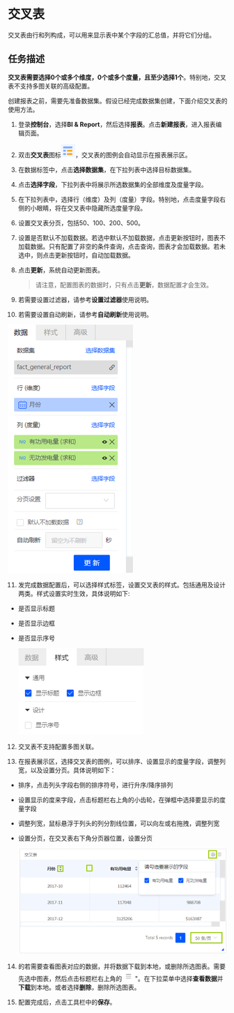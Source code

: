 # 交叉表

交叉表由行和列构成，可以用来显示表中某个字段的汇总值，并将它们分组。

## 任务描述

**交叉表需要选择0个或多个维度，0个或多个度量，且至少选择1个**。特别地，交叉表不支持多图关联的高级配置。

创建报表之前，需要先准备数据集。假设已经完成数据集创建，下面介绍交叉表的使用方法。

1. 登录**控制台**，选择**BI & Report**，然后选择**报表**。点击**新建报表**，进入报表编辑页面。

2. 双击**交叉表**图标![crosstable_icon](../media/crosstable_icon.png)，交叉表的图例会自动显示在报表展示区。

3. 在数据标签中，点击**选择数据集**，在下拉列表中选择目标数据集。

4. 点击**选择字段**，下拉列表中将展示所选数据集的全部维度及度量字段。

5. 在下拉列表中，选择行（维度）及列（度量）字段。特别地，点击度量字段右侧的小眼睛，将在交叉表中隐藏所选度量字段。

6. 设置交叉表分页，包括50、100、200、500。

7. 设置是否默认不加载数据。若选中默认不加载数据，点击更新按钮时，图表不加载数据。只有配置了非空的条件查询，点击查询，图表才会加载数据。若未选中，则点击更新按钮时，自动加载数据。

8. 点击**更新**，系统自动更新图表。

   > 请注意，配置图表的数据时，只有点击**更新**，数据配置才会生效。

9. 若需要设置过滤器，请参考**设置过滤器**使用说明。

10. 若需要设置自动刷新，请参考**自动刷新**使用说明。

  ![crosstable_data](../media/crosstable_data.png)

11. 发完成数据配置后，可以选择样式标签，设置交叉表的样式。包括通用及设计两类。样式设置实时生效，具体说明如下:

   - 是否显示标题

   - 是否显示边框

   - 是否显示序号

     ![cross_style](../media/cross_style.png)

12. 交叉表不支持配置多图关联。

13. 在报表展示区，选择交叉表的图例，可以排序、设置显示的度量字段，调整列宽，以及设置分页。具体说明如下：

   - 排序，点击列头字段右侧的排序符号，进行升序/降序排列

   - 设置显示的度来字段，点击标题栏右上角的小齿轮，在弹框中选择要显示的度量字段

   - 调整列宽，鼠标悬浮于列头的列分割线位置，可以向左或右拖拽，调整列宽

   - 设置分页，在交叉表右下角分页器位置，设置分页

     ![crosstable_legend](../media/crosstable_legend.png)

14. 的若需要查看图表对应的数据，并将数据下载到本地，或删除所选图表。需要先选中图表，然后点击标题栏右上角的![chart_spread](../media/chart_spread.png)"。在下拉菜单中选择**查看数据**并**下载**到本地。或者选择**删除**，删除所选图表。

15. 配置完成后，点击工具栏中的**保存**。